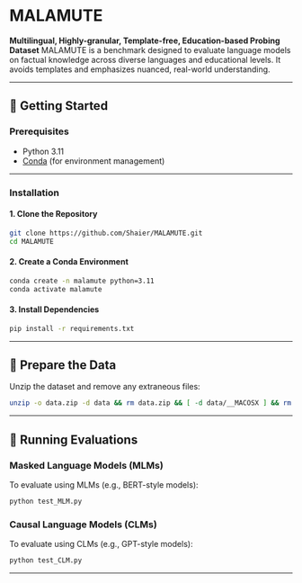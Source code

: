 # MALAMUTE
**Multilingual, Highly-granular, Template-free, Education-based Probing Dataset**
MALAMUTE is a benchmark designed to evaluate language models on factual knowledge across diverse languages and educational levels. It avoids templates and emphasizes nuanced, real-world understanding.

---
## 🚀 Getting Started
### Prerequisites
- Python 3.11
- [Conda](https://docs.conda.io/en/latest/) (for environment management)
---
### Installation
#### 1. Clone the Repository
```bash
git clone https://github.com/Shaier/MALAMUTE.git
cd MALAMUTE
```
#### 2. Create a Conda Environment
```bash
conda create -n malamute python=3.11
conda activate malamute
```
#### 3. Install Dependencies
```bash
pip install -r requirements.txt
```
---
## 📂 Prepare the Data
Unzip the dataset and remove any extraneous files:
```bash
unzip -o data.zip -d data && rm data.zip && [ -d data/__MACOSX ] && rm -rf data/__MACOSX
```
---
## 🧪 Running Evaluations
### Masked Language Models (MLMs)
To evaluate using MLMs (e.g., BERT-style models):
```bash
python test_MLM.py
```
### Causal Language Models (CLMs)
To evaluate using CLMs (e.g., GPT-style models):
```bash
python test_CLM.py
```
---